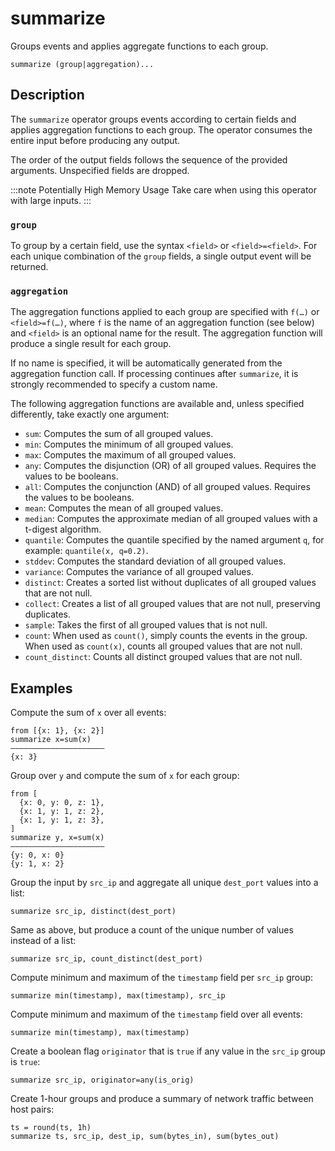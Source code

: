 # summarize

Groups events and applies aggregate functions to each group.

```tql
summarize (group|aggregation)...
```

## Description

The `summarize` operator groups events according to certain fields and applies
aggregation functions to each group. The operator consumes the entire input
before producing any output.

The order of the output fields follows the sequence of the provided arguments.
Unspecified fields are dropped.

:::note Potentially High Memory Usage
Take care when using this operator with large inputs.
:::

### `group`

To group by a certain field, use the syntax `<field>` or `<field>=<field>`. For
each unique combination of the `group` fields, a single output event will be
returned.

### `aggregation`

The aggregation functions applied to each group are specified with `f(…)` or
`<field>=f(…)`, where `f` is the name of an aggregation function (see below) and
`<field>` is an optional name for the result. The aggregation function will
produce a single result for each group.

If no name is specified, it will be automatically generated from the aggregation
function call. If processing continues after `summarize`, it is strongly
recommended to specify a custom name.

The following aggregation functions are available and, unless specified
differently, take exactly one argument:

- `sum`: Computes the sum of all grouped values.
- `min`: Computes the minimum of all grouped values.
- `max`: Computes the maximum of all grouped values.
- `any`: Computes the disjunction (OR) of all grouped values. Requires the
  values to be booleans.
- `all`: Computes the conjunction (AND) of all grouped values. Requires the
  values to be booleans.
- `mean`: Computes the mean of all grouped values.
- `median`: Computes the approximate median of all grouped values with a
  t-digest algorithm.
- `quantile`: Computes the quantile specified by the named argument `q`, for
  example: `quantile(x, q=0.2)`.
- `stddev`: Computes the standard deviation of all grouped values.
- `variance`: Computes the variance of all grouped values.
- `distinct`: Creates a sorted list without duplicates of all grouped values
  that are not null.
- `collect`: Creates a list of all grouped values that are not null, preserving
  duplicates.
- `sample`: Takes the first of all grouped values that is not null.
- `count`:  When used as `count()`, simply counts the events in the group. When
  used as `count(x)`, counts all grouped values that are not null.
- `count_distinct`: Counts all distinct grouped values that are not null.

## Examples

Compute the sum of `x` over all events:

```tql
from [{x: 1}, {x: 2}]
summarize x=sum(x)
―――――――――――――――――――――
{x: 3}
```

Group over `y` and compute the sum of `x` for each group:
```tql
from [
  {x: 0, y: 0, z: 1},
  {x: 1, y: 1, z: 2},
  {x: 1, y: 1, z: 3},
]
summarize y, x=sum(x)
―――――――――――――――――――――
{y: 0, x: 0}
{y: 1, x: 2}
```

Group the input by `src_ip` and aggregate all unique `dest_port` values into a
list:

```tql
summarize src_ip, distinct(dest_port)
```

Same as above, but produce a count of the unique number of values instead of a
list:

```tql
summarize src_ip, count_distinct(dest_port)
```

Compute minimum and maximum of the `timestamp` field per `src_ip` group:

```tql
summarize min(timestamp), max(timestamp), src_ip
```

Compute minimum and maximum of the `timestamp` field over all events:

```tql
summarize min(timestamp), max(timestamp)
```

Create a boolean flag `originator` that is `true` if any value in the `src_ip`
group is `true`:

```tql
summarize src_ip, originator=any(is_orig)
```

Create 1-hour groups and produce a summary of network traffic between host
pairs:

```tql
ts = round(ts, 1h)
summarize ts, src_ip, dest_ip, sum(bytes_in), sum(bytes_out)
```
